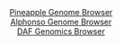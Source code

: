 <div id="Pineapple_Genome_Browser" align="center">
  <a href="https://igv.org/app/?sessionURL=blob:zZJdb5swGIX_i6VWnUQAQ4CAFE1pm65t.pmP0g9VyIAhToxNbYckjfLf50WbdtNJzcWmSb6wX732e87xswENFpJwBiLgmNAzIQQGkFO.HKGqpvgGVViCqEBUYgMIXGCBWYZBtAEFkgpNhlf65lSpWkaWRVTdqhAruSldE1XonTO0lGbGK.uEU4pSLpDiQlrHAjXcImXTWuIU1bWpZ7umZ.VIIQvResqZ5FaNWZks9XvJr1JSYsYrnFQLqshOQKL1aI25WaCvvXjUyzIs5QCvL_Jub3DRe3D7k.dv_snz5PY8nvjx4YiUDKmFwN2TYXXgHLf9hxSf9Ydv520WXt7V9.714ywuD9zTw_6qJgLLLgxgx_VtCH0dDWE5Xv1PrvUiezqncKryq2LuDmYxmso71ii8ejj2vFnnQ98B2BqA8myhSQDZVAQRtA3X9g3P8Vs_trBj2Hao0xGcgOjl1QBKoGyu2182QK1rzQuQ.G2xQ8cAXORYgKgV2nYAw9Dx2kHbDkO4NTZgIejfi_ZsMgwD2.k5jp8UhCoNc55IVksTMWY2WWGW73tmOV7dzm6Yew_HT7TzNHn0U5iP8zkdX8__kKUB9Ojd92mjn1H0T6j7jBBTpfuihuardN4PRf8UBZdZvhrF.fM97q9dj38YT0eb3S.agosKKd2vK_r4k7YGCYKY0oWGSJISStQ61inyJYig42poQcYp1xQCUaZHtmEb0LO__IbT3b5uvwM-">Pineapple Genome Browser</a>
</div>
<div id="Alphonso_Genome_Browser" align="center">
  <a href="https://igv.org/app/?sessionURL=blob:zZJdb5swFIb_i6VUm0TAQCAFKZroV9a1axXSNFqrChkw4A5sZhtoGuW_76zatJtVai42TbKQOTo273l4tqinUjHBUYgc0_ZM20YGUpUYlqRpa3pFGqpQWJBaUQNJWlBJeUZRuEUFUZqs4ks4WWndqtCymG7HDeGlMJVrkoY8C04GZWaisY5FXZNUSKKFVNaRJL2wWNmPB5qStjXh267pWTnRxCJ1WwmuhNVSXiYD3Jf8KiUl5aKhSdPVmr0ESCAPZMzNgnyI1ssoy6hSF3Rzns.ii_Po1j1d3c3947vV9cf1yl8fLFnJie4knaXe3fxKx3ncDfn6mKcYUz8vqnyTLkbuycHpU8skVTN7ah.6PraxA2AYz.nT_zQzLLbn3I90MnKO5jfwKFp6sV4UsLPrkXN2MyzjDXHj81fm3xmoFlkHPqCsktPQxoaLfcNz_PGPrX1oYBwAJSkYCu8fDKQlyb5C._0W6U0L1iBFv3UvAhlIyJxKFI4DjKd2EDjeZDrBQWDvjC3qZP33EJ.t4mCKnchx_KRgtQal80TxVpmEc7PPCrN83pMpwOvm8fOnp.toATQf.yOSL4sByuRWn1xGX_5I1AUKEODlZ8K4b8n1Txx8SxBTp_uKl7MB9MlWAKie.9UV_nx9Uz1OFq7X9NGrgPaDUwjZEA39UIHXn9b1RDLCNRR6pljKaqY3a.AoBhTajgvyokzUAmxEskzfYQMbtoff_5bU3T3svgM-">Alphonso Genome Browser</a>
</div>


<div id="DAF_Genomics_Browser" align="center">
  <a href="https://igv.org/app/?sessionURL=blob:tZFra9swFIb_i6D9ZDuWbMe1IQwvS5bS0bEaL6GlhDP7OPZqS54kN25C_vuE1zHYhTHoQBIS5_K.Os.RPKJUteAkJsyhgUMpsYiqxD6FtmvwGlpUJC6hUWgRiSVK5DmS.EhKUBqym3emstK6U_FkUkBp75CLts6VozwHOluJXldoUm3mQAsHwWGvnFy0JlnDBJquElyJCeQ5KmW7kw75brsHc3yPbceWuG37Rtej6taYMMYKpwTjtuYFDn8x8h.UzapfJes0Geuv8OmymCVXl8lHb5Hdvp3Ob7P3q3U2XZ.n9Y6D7iXOdP96fsaWsrr257hJxcPnoUnEBx9Sr1.ceW_OF0NXS1QzGtILL4ii0CcnizQi7w0EkleSxtS3QnZhMd.3n69eMDVTkKIm8d29RbSE_MGk3x2JfuoMKqLwSz9Ss4iQBUoS25HrhjSKWOCHvhtF9GQdSS.bF2a5zG6i0GUJY1PnE7RGv6ybcYBG6NfgS4H8qbPZ_wpq8GAJqtzQw6BWShz8invssdkkq_1vMQXG_R._VQrZgjahb89nKNAYtRa5_kHFO92fvgI-">DAF Genomics Browser</a>
</div>
